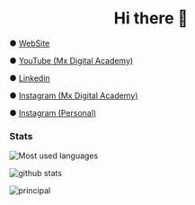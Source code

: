 
  <h1 align="center">Hi there 👋</h1>

  ● <a href="https://maxisandoval37.github.io/webSite/" target="_blank">WebSite</a>

  ● <a href="https://www.youtube.com/watch?v=-AV4LfKtlTk&list=PLfwQfDfaNmvq1o1aQMyzdcimX8QOgPBHx&index=2&t=0s/" target="_blank">YouTube (Mx Digital Academy)</a>

  ● <a href="https://www.linkedin.com/in/maximiliano-sandoval/" target="_blank">Linkedin</a>

  ● <a href="https://www.instagram.com/mx.digital.academy/" target="_blank">Instagram (Mx Digital Academy)</a>

  ● <a href="https://www.instagram.com/maxisandoval37/" target="_blank">Instagram (Personal)</a>


  ### Stats

  ![Most used languages](https://github-readme-stats.vercel.app/api/top-langs/?username=maxisandoval37&theme=dracula&layout=compact)

  ![github stats](https://github-readme-stats.vercel.app/api?username=maxisandoval37&theme=dracula&show_icons=true&layout=compact)


  ![principal](https://k62.kn3.net/taringa/9/1/D/F/6/9/maxisandoval37/9B4.png)
